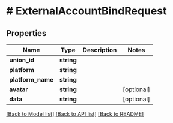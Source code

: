 # # ExternalAccountBindRequest

## Properties

Name | Type | Description | Notes
------------ | ------------- | ------------- | -------------
**union_id** | **string** |  |
**platform** | **string** |  |
**platform_name** | **string** |  |
**avatar** | **string** |  | [optional]
**data** | **string** |  | [optional]

[[Back to Model list]](../../README.md#models) [[Back to API list]](../../README.md#endpoints) [[Back to README]](../../README.md)
